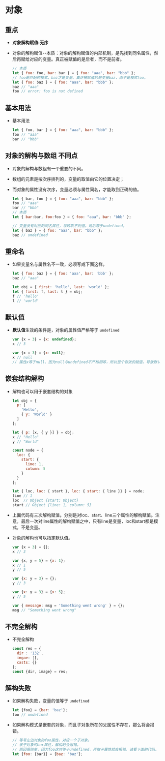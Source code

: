 # 对象

## 重点

  - **对象解构赋值:无序**

  - 对象的解构赋值--本质：对象的解构赋值的内部机制，是先找到同名属性，然后再赋给对应的变量。真正被赋值的是后者，而不是前者。

    ```javascript
    // 本质
    let { foo: foo, bar: bar } = { foo: "aaa", bar: "bbb" };
    // foo是匹配的模式，baz才是变量。真正被赋值的是变量baz，而不是模式foo。
    let { foo: baz } = { foo: "aaa", bar: "bbb" };
    baz // "aaa"
    foo // error: foo is not defined
    ```

## 基本用法

  - 基本用法

    ```javascript
    let { foo, bar } = { foo: "aaa", bar: "bbb" };
    foo // "aaa"
    bar // "bbb"
    ```

## 对象的解构与数组 不同点

  - 对象的解构与数组有一个重要的不同。

  - 数组的元素是按次序排列的，变量的取值由它的位置决定；

  - 而对象的属性没有次序，变量必须与属性同名，才能取到正确的值。

    ```javascript
    let { bar, foo } = { foo: "aaa", bar: "bbb" };
    foo // "aaa"
    bar // "bbb"
    // 本质
    let { bar:bar, foo:foo } = { foo: "aaa", bar: "bbb" };

    // 变量没有对应的同名属性，导致取不到值，最后等于undefined。
    let { baz } = { foo: "aaa", bar: "bbb" };
    baz // undefined
    ```

## 重命名

  - 如果变量名与属性名不一致，必须写成下面这样。

    ```javascript
    let { foo: baz } = { foo: 'aaa', bar: 'bbb' };
    baz // "aaa"

    let obj = { first: 'hello', last: 'world' };
    let { first: f, last: l } = obj;
    f // 'hello'
    l // 'world'
    ```

## 默认值

  - **默认值**生效的条件是，对象的属性值严格等于 `undefined`

    ```javascript
    var {x = 3} = {x: undefined};
    x // 3

    var {x = 3} = {x: null};
    x // null
    // 属性x等于null，因为null与undefined不严格相等，所以是个有效的赋值，导致默认值3不会生效。
    ```

## 嵌套结构解构

  - 解构也可以用于嵌套结构的对象

    ```javascript
    let obj = {
      p: [
        'Hello',
        { y: 'World' }
      ]
    };

    let { p: [x, { y }] } = obj;
    x // "Hello"
    y // "World"
    ```

    ```javascript
    const node = {
      loc: {
        start: {
          line: 1,
          column: 5
        }
      }
    };

    let { loc, loc: { start }, loc: { start: { line }} } = node;
    line // 1
    loc  // Object {start: Object}
    start // Object {line: 1, column: 5}
    ```

  - 上面代码有三次解构赋值，分别是对loc、start、line三个属性的解构赋值。注意，最后一次对line属性的解构赋值之中，只有line是变量，loc和start都是模式，不是变量。

  - 对象的解构也可以指定默认值。

    ```javascript
    var {x = 3} = {};
    x // 3

    var {x, y = 5} = {x: 1};
    x // 1
    y // 5

    var {x: y = 3} = {};
    y // 3

    var {x: y = 3} = {x: 5};
    y // 5

    var { message: msg = 'Something went wrong' } = {};
    msg // "Something went wrong"
    ```

## 不完全解构

  - 不完全解构

    ```javascript
    const res = {
      dir : '132',
      imgae: [],
      casts: {}
    };
    const {dir, image} = res;
    ```

## 解构失败

  - 如果解构失败，变量的值等于 `undefined`

    ```javascript
    let {foo} = {bar: 'baz'};
    foo // undefined
    ```

  - 如果解构模式是嵌套的对象，而且子对象所在的父属性不存在，那么将会报错。

    ```javascript
    // 等号左边对象的foo属性，对应一个子对象。
    // 该子对象的bar属性，解构时会报错。
    // 原因很简单，因为foo这时等于undefined，再取子属性就会报错，请看下面的代码。
    let {foo: {bar}} = {baz: 'baz'};
    ```
